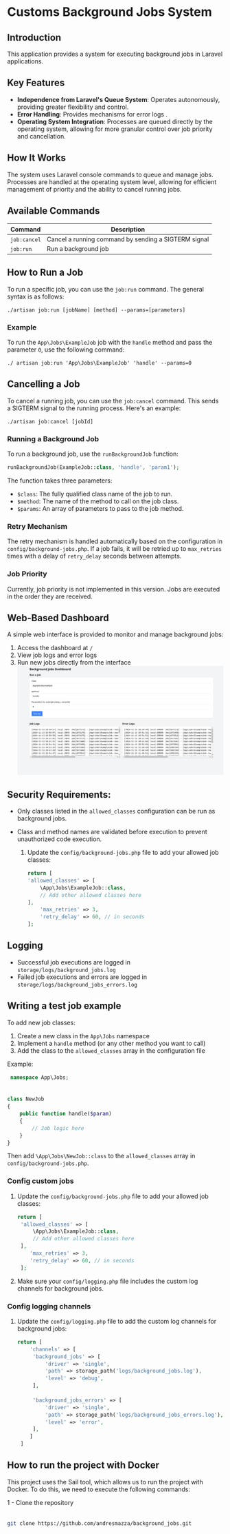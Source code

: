 
# Customs Background Jobs System

## Introduction

This application provides a system for executing background jobs in Laravel applications.

## Key Features

- **Independence from Laravel's Queue System**: Operates autonomously, providing greater flexibility and control.
- **Error Handling**: Provides mechanisms for error logs .
- **Operating System Integration**: Processes are queued directly by the operating system, allowing for more granular control over job priority and cancellation.

## How It Works

The system uses Laravel console commands to queue and manage jobs. Processes are handled at the operating system level, allowing for efficient management of priority and the ability to cancel running jobs.

## Available Commands

| Command | Description |
|---------|-------------|
| `job:cancel` | Cancel a running command by sending a SIGTERM signal |
| `job:run` | Run a background job |

## How to Run a Job

To run a specific job, you can use the `job:run` command. The general syntax is as follows:

```
./artisan job:run [jobName] [method] --params=[parameters]
```
### Example

To run the `App\Jobs\ExampleJob` job with the `handle` method and pass the parameter `0`, use the following command:

```
./ artisan job:run 'App\Jobs\ExampleJob' 'handle' --params=0
```

## Cancelling a Job

To cancel a running job, you can use the `job:cancel` command. This sends a SIGTERM signal to the running process. Here's an example:

```
./artisan job:cancel [jobId]
```




### Running a Background Job

To run a background job, use the `runBackgroundJob` function:
```php
runBackgroundJob(ExampleJob::class, 'handle', 'param1');
```

The function takes three parameters:
- `$class`: The fully qualified class name of the job to run.
- `$method`: The name of the method to call on the job class.
- `$params`: An array of parameters to pass to the job method.




### Retry Mechanism

The retry mechanism is handled automatically based on the configuration in `config/background-jobs.php`. If a job fails, it will be retried up to `max_retries` times with a delay of `retry_delay` seconds between attempts.

### Job Priority

Currently, job priority is not implemented in this version. Jobs are executed in the order they are received.


## Web-Based Dashboard

A simple web interface is provided to monitor and manage background jobs:

1. Access the dashboard at `/`
2. View job logs and error logs
3. Run new jobs directly from the interface
![alt text](image.png)

## Security Requirements:

- Only classes listed in the `allowed_classes` configuration can be run as background jobs.
- Class and method names are validated before execution to prevent unauthorized code execution.
  
  1. Update the `config/background-jobs.php` file to add your allowed job classes:
        ```php
        return [
        'allowed_classes' => [
            \App\Jobs\ExampleJob::class,
            // Add other allowed classes here
        ],
            'max_retries' => 3,
            'retry_delay' => 60, // in seconds
        ];

## Logging

- Successful job executions are logged in `storage/logs/background_jobs.log`
- Failed job executions and errors are logged in `storage/logs/background_jobs_errors.log`


## Writing a test job example

To add new job classes:

1. Create a new class in the `App\Jobs` namespace
2. Implement a `handle` method (or any other method you want to call)
3. Add the class to the `allowed_classes` array in the configuration file


Example:

```php
 namespace App\Jobs;


class NewJob
{
    public function handle($param)
    {
        // Job logic here
    }
}

```

Then add `\App\Jobs\NewJob::class` to the `allowed_classes` array in `config/background-jobs.php`.


### Config custom jobs
1. Update the `config/background-jobs.php` file to add your allowed job classes:

   ```php
   return [
    'allowed_classes' => [
        \App\Jobs\ExampleJob::class,
        // Add other allowed classes here
    ],
       'max_retries' => 3,
       'retry_delay' => 60, // in seconds
    ];
2. Make sure your `config/logging.php` file includes the custom log channels for background jobs.


### Config logging channels
1. Update the `config/logging.php` file to add the custom log channels for background jobs:

   ```php
   return [
       'channels' => [
        'background_jobs' => [
            'driver' => 'single',
            'path' => storage_path('logs/background_jobs.log'),
            'level' => 'debug',
        ],

        'background_jobs_errors' => [
            'driver' => 'single',
            'path' => storage_path('logs/background_jobs_errors.log'),
            'level' => 'error',
        ],
       ]
    ]


## How to run the project with Docker

This project uses the Sail tool, which allows us to run the project with Docker. To do this, we need to execute the following commands:

1 - Clone the repository

```bash

git clone https://github.com/andresmazza/background_jobs.git
```